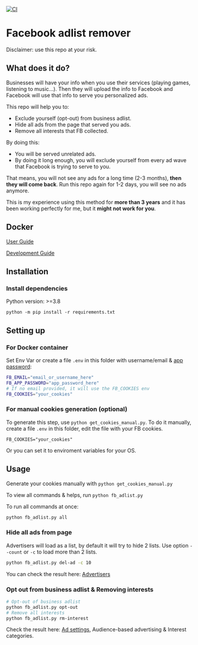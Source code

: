 [![CI](https://github.com/jackblk/facebook_remove_adlist/actions/workflows/ci.yml/badge.svg)](https://github.com/jackblk/facebook_remove_adlist/actions/workflows/ci.yml)

# Facebook adlist remover

Disclaimer: use this repo at your risk.
## What does it do?

Businesses will have your info when you use their services (playing games, listening to music...). Then they will upload the info to Facebook and Facebook will use that info to serve you personalized ads.

This repo will help you to:
* Exclude yourself (opt-out) from business adlist.
* Hide all ads from the page that served you ads.
* Remove all interests that FB collected.

By doing this:
* You will be served unrelated ads.
* By doing it long enough, you will exclude yourself from every ad wave that Facebook is trying to serve to you.

That means, you will not see any ads for a long time (2-3 months), **then they will come back**. Run this repo again for 1-2 days, you will see no ads anymore.

This is my experience using this method for **more than 3 years** and it has been working perfectly for me, but it **might not work for you**.

## Docker

[User Guide](https://github.com/jackblk/facebook_remove_adlist/wiki/User-Guide-for-Docker-image)

[Development Guide](https://github.com/jackblk/facebook_remove_adlist/wiki/Development-Guide-for-Docker-image)

## Installation
### Install dependencies

Python version: >=3.8

`python -m pip install -r requirements.txt`

## Setting up

### For Docker container
Set Env Var or create a file `.env` in this folder with username/email & [app password](https://www.facebook.com/settings?tab=security&section=per_app_passwords):
```bash
FB_EMAIL="email_or_username_here"
FB_APP_PASSWORD="app_password_here"
# If no email provided, it will use the FB_COOKIES env
FB_COOKIES="your_cookies"
```
### For manual cookies generation (optional)

To generate this step, use `python get_cookies_manual.py`.
To do it manually, create a file `.env` in this folder, edit the file with your FB cookies.

```
FB_COOKIES="your_cookies"
```

Or you can set it to enviroment variables for your OS.

## Usage

Generate your cookies manually with `python get_cookies_manual.py`

To view all commands & helps, run `python fb_adlist.py`

To run all commands at once:
```bash
python fb_adlist.py all
```

### Hide all ads from page

Advertisers will load as a list, by default it will try to hide 2 lists.
Use option `--count` or `-c` to load more than 2 lists.
```bash
python fb_adlist.py del-ad -c 10
```

You can check the result here: [Advertisers](https://www.facebook.com/adpreferences/advertisers)
### Opt out from business adlist & Removing interests
```bash
# Opt-out of business adlist
python fb_adlist.py opt-out
# Remove all interests
python fb_adlist.py rm-interest
```

Check the result here: [Ad settings](https://www.facebook.com/adpreferences/ad_settings), Audience-based advertising & Interest categories.
